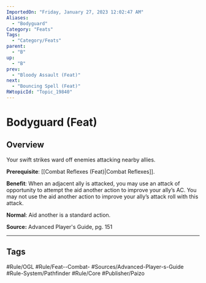 ```yaml
---
ImportedOn: "Friday, January 27, 2023 12:02:47 AM"
Aliases:
  - "Bodyguard"
Category: "Feats"
Tags:
  - "Category/Feats"
parent:
  - "B"
up:
  - "B"
prev:
  - "Bloody Assault (Feat)"
next:
  - "Bouncing Spell (Feat)"
RWtopicId: "Topic_19840"
---
```

# Bodyguard (Feat)
## Overview
Your swift strikes ward off enemies attacking nearby allies.

**Prerequisite**: [[Combat Reflexes (Feat)|Combat Reflexes]].

**Benefit**: When an adjacent ally is attacked, you may use an attack of opportunity to attempt the aid another action to improve your ally’s AC. You may not use the aid another action to improve your ally’s attack roll with this attack.

**Normal**: Aid another is a standard action.

**Source:** Advanced Player's Guide, pg. 151


---
## Tags
#Rule/OGL #Rule/Feat--Combat- #Sources/Advanced-Player-s-Guide #Rule-System/Pathfinder #Rule/Core #Publisher/Paizo


